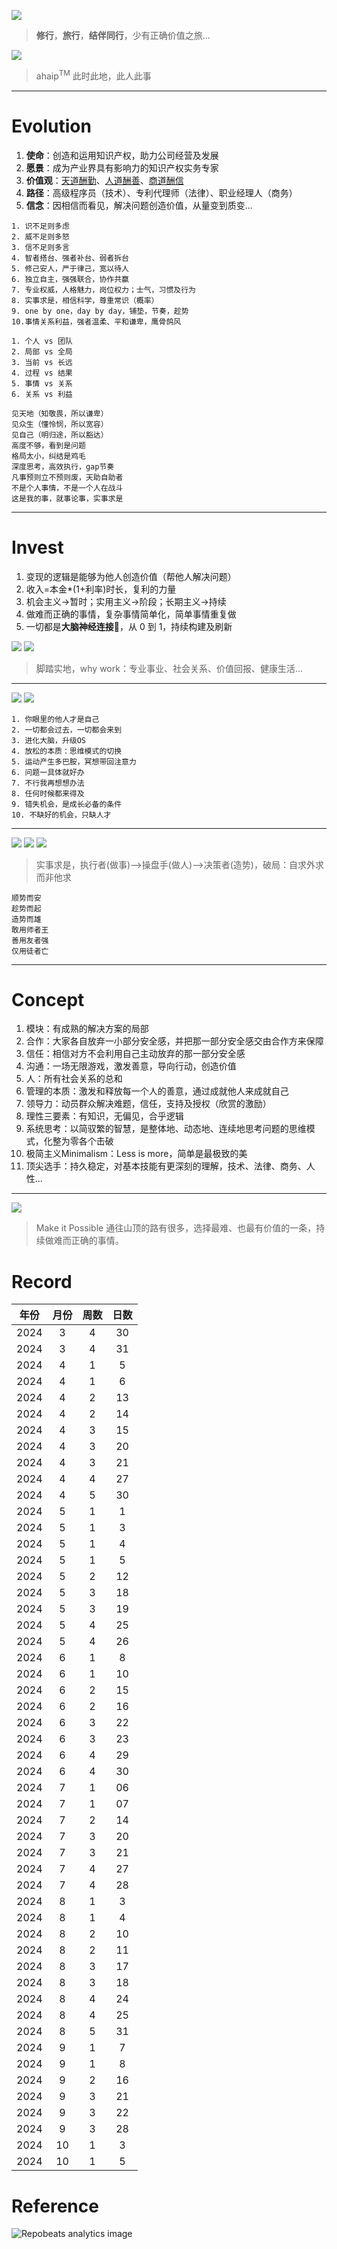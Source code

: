 
![](https://github.com/ipr9/ipr9/assets/163503847/1a31f258-954d-40cb-9fe4-5af193819957)
> **修行**，**旅行**，**结伴同行**，少有正确价值之旅...

![](https://github.com/user-attachments/assets/0bce7a8d-159a-4a21-b5a2-c60bf032f294)
> ahaip<sup>TM</sup> 此时此地，此人此事

---

# Evolution

1. **使命**：创造和运用知识产权，助力公司经营及发展
2. **愿景**：成为产业界具有影响力的知识产权实务专家
3. **价值观**：<ins>天道酬勤</ins>、<ins>人道酬善</ins>、<ins>商道酬信</ins>
4. **路径**：高级程序员（技术）、专利代理师（法律）、职业经理人（商务）
5. **信念**：因相信而看见，解决问题创造价值，从量变到质变...

```
1. 识不足则多虑
2. 威不足则多怒
3. 信不足则多言
4. 智者搭台、强者补台、弱者拆台
5. 修己安人，严于律己，宽以待人
6. 独立自主，强强联合，协作共赢
7. 专业权威，人格魅力，岗位权力；士气，习惯及行为
8. 实事求是，相信科学，尊重常识（概率）
9. one by one，day by day，铺垫，节奏，趁势
10.事情关系利益，强者温柔、平和谦卑，鹰骨鸽风
```

```
1. 个人 vs 团队
2. 局部 vs 全局
3. 当前 vs 长远
4. 过程 vs 结果
5. 事情 vs 关系
6. 关系 vs 利益
```

```
见天地（知敬畏，所以谦卑）
见众生（懂怜悯，所以宽容）
见自己（明归途，所以豁达）
高度不够，看到是问题
格局太小，纠结是鸡毛
深度思考，高效执行，gap节奏
凡事预则立不预则废，天助自助者
不是个人事情，不是一个人在战斗
这是我的事，就事论事，实事求是
```

---

# Invest

1. 变现的逻辑是能够为他人创造价值（帮他人解决问题）
2. 收入=本金*(1+利率)时长，复利的力量
3. 机会主义->暂时；实用主义->阶段；长期主义->持续
4. 做难而正确的事情，复杂事情简单化，简单事情重复做
5. 一切都是**大脑神经连接**🔗，从 0 到 1，持续构建及刷新

![](https://github.com/user-attachments/assets/ea2a9880-9027-478e-b5bf-9a9ccf2e05dc)
![](https://github.com/user-attachments/assets/760b34e6-ddb0-443b-be0a-8b74dd71e03a)
> 脚踏实地，why work：专业事业、社会关系、价值回报、健康生活...

---

![](https://github.com/user-attachments/assets/d938fa15-c760-4cfe-9ebd-00846b584303)
![](https://github.com/user-attachments/assets/85ea495e-5ef6-4c19-817b-c3276596c09c)


```
1. 你眼里的他人才是自己
2. 一切都会过去，一切都会来到
3. 进化大脑，升级OS
4. 放松的本质：思维模式的切换
5. 运动产生多巴胺，冥想带回注意力
6. 问题一具体就好办
7. 不行我再想想办法
8. 任何时候都来得及
9. 错失机会，是成长必备的条件
10. 不缺好的机会，只缺人才
```

---

![](https://github.com/user-attachments/assets/9165cb31-dcd3-4c8f-9799-fef213c1c0e7)
![](https://github.com/user-attachments/assets/e335e050-bd23-49b7-9c06-db13859f071f)
![](https://github.com/user-attachments/assets/ff528d26-6d49-43d3-a187-bbfe57839095)
> 实事求是，执行者(做事)-->操盘手(做人)-->决策者(造势)，破局：自求外求而非他求

```
顺势而安
趁势而起
造势而雄
敢用师者王
善用友者强
仅用徒者亡
```

---

# Concept

1. 模块：有成熟的解决方案的局部
2. 合作：大家各自放弃一小部分安全感，并把那一部分安全感交由合作方来保障
3. 信任：相信对方不会利用自己主动放弃的那一部分安全感
4. 沟通：一场无限游戏，激发善意，导向行动，创造价值
5. 人：所有社会关系的总和
6. 管理的本质：激发和释放每一个人的善意，通过成就他人来成就自己
7. 领导力：动员群众解决难题，信任，支持及授权（欣赏的激励）
8. 理性三要素：有知识，无偏见，合乎逻辑
9. 系统思考：以简驭繁的智慧，是整体地、动态地、连续地思考问题的思维模式，化整为零各个击破
10. 极简主义Minimalism：Less is more，简单是最极致的美
11. 顶尖选手：持久稳定，对基本技能有更深刻的理解，技术、法律、商务、人性...

---

![](https://github.com/ipr9/ipr9/assets/163503847/b2687fda-2b10-4357-9ade-4d48a61916a7)
> Make it Possible 通往山顶的路有很多，选择最难、也最有价值的一条，持续做难而正确的事情。

# Record

| 年份  | 月份 | 周数 | 日数 |
| ----- |  :------:  |  :------:  | :------:   |
| 2024     | 3       | 4        | 30         |
| 2024     | 3       | 4         | 31         |
| 2024     | 4       | 1         | 5         |
| 2024     | 4       | 1         | 6         |
| 2024     | 4       | 2         | 13         |
| 2024     | 4       | 2         | 14         |
| 2024     | 4       | 3         | 15         |
| 2024     | 4       | 3         | 20         |
| 2024     | 4       | 3         | 21         |
| 2024     | 4       | 4         | 27         |
| 2024     | 4       | 5         | 30         |
| 2024     | 5       | 1         | 1         |
| 2024     | 5       | 1         | 3         |
| 2024     | 5       | 1         | 4         |
| 2024     | 5       | 1         | 5         |
| 2024     | 5       | 2         | 12         |
| 2024     | 5       | 3         | 18         |
| 2024     | 5       | 3         | 19         |
| 2024     | 5       | 4         | 25         |
| 2024     | 5       | 4         | 26         |
| 2024     | 6       | 1         | 8         |
| 2024     | 6       | 1         | 10         |
| 2024     | 6       | 2         | 15         |
| 2024     | 6       | 2         | 16         |
| 2024     | 6       | 3         | 22         |
| 2024     | 6       | 3         | 23         |
| 2024     | 6       | 4         | 29         |
| 2024     | 6       | 4         | 30         |
| 2024     | 7       | 1         | 06         |
| 2024     | 7       | 1         | 07         |
| 2024     | 7       | 2         | 14         |
| 2024     | 7       | 3         | 20         |
| 2024     | 7       | 3         | 21         |
| 2024     | 7       | 4         | 27         |
| 2024     | 7       | 4         | 28         |
| 2024     | 8       | 1         | 3         |
| 2024     | 8       | 1         | 4         |
| 2024     | 8       | 2         | 10         |
| 2024     | 8       | 2         | 11         |
| 2024     | 8       | 3         | 17         |
| 2024     | 8       | 3         | 18         |
| 2024     | 8       | 4         | 24         |
| 2024     | 8       | 4         | 25         |
| 2024     | 8       | 5         | 31         |
| 2024     | 9       | 1         | 7         |
| 2024     | 9       | 1         | 8         |
| 2024     | 9       | 2         | 16         |
| 2024     | 9       | 3         | 21         |
| 2024     | 9       | 3         | 22         |
| 2024     | 9       | 3         | 28         |
| 2024     | 10       | 1         | 3         |
| 2024     | 10       | 1         | 5         |

# Reference

![](https://repobeats.axiom.co/api/embed/33051853ccf6265eb7d31d271476fbb6ef9e95ef.svg "Repobeats analytics image")

